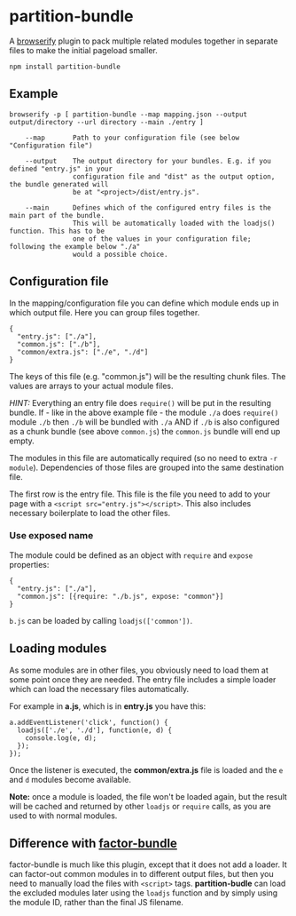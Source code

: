 partition-bundle
================

A [browserify](https://www.npmjs.org/package/browserify) plugin to pack
multiple related modules together in separate files to make the initial
pageload smaller.

```
npm install partition-bundle
```

Example
-------

```
browserify -p [ partition-bundle --map mapping.json --output output/directory --url directory --main ./entry ]

    --map       Path to your configuration file (see below "Configuration file")

    --output    The output directory for your bundles. E.g. if you defined "entry.js" in your
                configuration file and "dist" as the output option, the bundle generated will
                be at "<project>/dist/entry.js".

    --main      Defines which of the configured entry files is the main part of the bundle.
                This will be automatically loaded with the loadjs() function. This has to be
                one of the values in your configuration file; following the example below "./a"
                would a possible choice.
```

Configuration file
-------------------

In the mapping/configuration file you can define which module ends up in which
output file.  Here you can group files together.

```
{
  "entry.js": ["./a"],
  "common.js": ["./b"],
  "common/extra.js": ["./e", "./d"]
}
```
The keys of this file (e.g. "common.js") will be the resulting chunk files. The
values are arrays to your actual module files.

*HINT:* Everything an entry file does `require()` will be put in the resulting
bundle. If - like in the above example file - the module `./a` does `require()`
module `./b` then `./b` will be bundled with `./a` AND if `./b` is also
configured as a chunk bundle (see above `common.js`) the `common.js` bundle
will end up empty.

The modules in this file are automatically required (so no need to extra `-r
module`). Dependencies of those files are grouped into the same destination
file.

The first row is the entry file. This file is the file you need to add to your
page with a `<script src="entry.js"></script>`. This also includes necessary
boilerplate to load the other files.

### Use exposed name

The module could be defined as an object with `require` and `expose` properties:

```
{
  "entry.js": ["./a"],
  "common.js": [{require: "./b.js", expose: "common"}]
}
```

`b.js` can be loaded by calling `loadjs(['common'])`.

Loading modules
---------------

As some modules are in other files, you obviously need to load them at some
point once they are needed. The entry file includes a simple loader which
can load the necessary files automatically.

For example in **a.js**, which is in **entry.js** you have this:
```
a.addEventListener('click', function() {
  loadjs(['./e', './d'], function(e, d) {
    console.log(e, d);
  });
});
```

Once the listener is executed, the **common/extra.js** file is loaded and the
`e` and `d` modules become available.

**Note:** once a module is loaded, the file won't be loaded again, but the
result will be cached and returned by other `loadjs` or `require` calls, as
you are used to with normal modules.

Difference with [factor-bundle](https://www.npmjs.org/package/factor-bundle)
----------------------------------------------------------------------------

factor-bundle is much like this plugin, except that it does not add a loader.
It can factor-out common modules in to different output files, but then you
need to manually load the files with `<script>` tags. **partition-budle** can
load the excluded modules later using the `loadjs` function and by simply using
the module ID, rather than the final JS filename.
